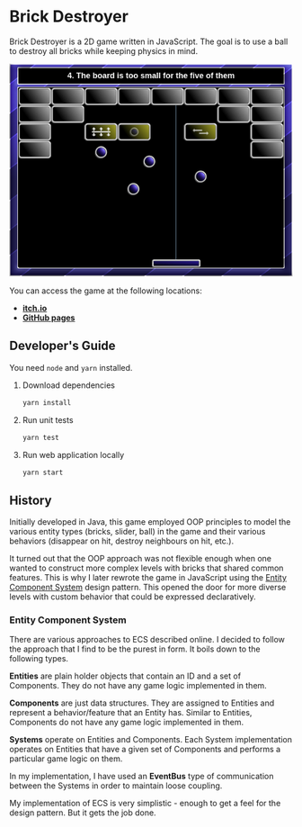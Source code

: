 # Brick Destroyer

Brick Destroyer is a 2D game written in JavaScript. The goal is to use a ball to destroy all bricks while keeping physics in mind.

[![Screenshot](screenshot.png)](https://mokiat.itch.io/brick-destroyer)

You can access the game at the following locations:
- **[itch.io](https://mokiat.itch.io/brick-destroyer)**
- **[GitHub pages](http://mokiat.com/brick-destroyer/index.html)**

## Developer's Guide

You need `node` and `yarn` installed.

1. Download dependencies

    ```sh
    yarn install
    ```

2. Run unit tests

    ```sh
    yarn test
    ```

2. Run web application locally

    ```sh
    yarn start
    ```

## History

Initially developed in Java, this game employed OOP principles to model the various entity types (bricks, slider, ball) in the game and their various behaviors (disappear on hit, destroy neighbours on hit, etc.).

It turned out that the OOP approach was not flexible enough when one wanted to construct more complex levels with bricks that shared common features. This is why I later rewrote the game in JavaScript using the [Entity Component System](https://en.wikipedia.org/wiki/Entity_component_system) design pattern. This opened the door for more diverse levels with custom behavior that could be expressed declaratively.

### Entity Component System

There are various approaches to ECS described online. I decided to follow the approach that I find to be the purest in form. It boils down to the following types.

**Entities** are plain holder objects that contain an ID and a set of Components. They do not have any game logic implemented in them.

**Components** are just data structures. They are assigned to Entities and represent a behavior/feature that an Entity has. Similar to Entities, Components do not have any game logic implemented in them.

**Systems** operate on Entities and Components. Each System implementation operates on Entities that have a given set of Components and performs a particular game logic on them.

In my implementation, I have used an **EventBus** type of communication between the Systems in order to maintain loose coupling.

My implementation of ECS is very simplistic - enough to get a feel for the design pattern. But it gets the job done.
